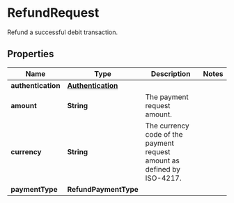 

# RefundRequest

Refund a successful debit transaction.

## Properties

| Name | Type | Description | Notes |
|------------ | ------------- | ------------- | -------------|
|**authentication** | [**Authentication**](Authentication.md) |  |  |
|**amount** | **String** | The payment request amount. |  |
|**currency** | **String** | The currency code of the payment request amount as defined by ISO-4217. |  |
|**paymentType** | **RefundPaymentType** |  |  |



